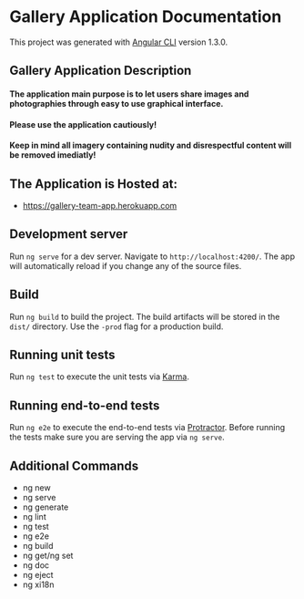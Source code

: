 # Gallery Application Documentation

This project was generated with [Angular CLI](https://github.com/angular/angular-cli) version 1.3.0.

## Gallery Application Description

#### **The application main purpose is to let users share images and photographies through easy to use graphical interface.**
#### **Please use the application cautiously!**
#### **Keep in mind all imagery containing nudity and disrespectful content will be removed imediatly!**

## The Application is Hosted at:

* <https://gallery-team-app.herokuapp.com>

## Development server

Run `ng serve` for a dev server. Navigate to `http://localhost:4200/`. The app will automatically reload if you change any of the source files.

## Build

Run `ng build` to build the project. The build artifacts will be stored in the `dist/` directory. Use the `-prod` flag for a production build.

## Running unit tests

Run `ng test` to execute the unit tests via [Karma](https://karma-runner.github.io).

## Running end-to-end tests

Run `ng e2e` to execute the end-to-end tests via [Protractor](http://www.protractortest.org/).
Before running the tests make sure you are serving the app via `ng serve`.

## Additional Commands

* ng new
* ng serve
* ng generate
* ng lint
* ng test
* ng e2e
* ng build
* ng get/ng set
* ng doc
* ng eject
* ng xi18n



